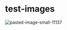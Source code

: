 # test-images

![pasted-image-small-11137](https://github.com/user-attachments/assets/01805ce9-17e4-4b89-a17f-79e0293369f4)
